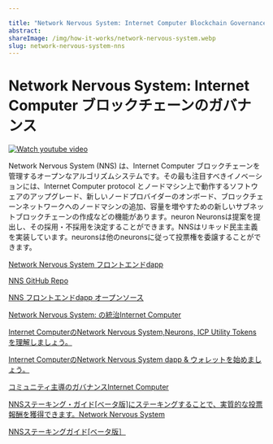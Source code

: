 ```yaml
---

title: "Network Nervous System: Internet Computer Blockchain Governance"
abstract: 
shareImage: /img/how-it-works/network-nervous-system.webp
slug: network-nervous-system-nns
---
```

# Network Nervous System: Internet Computer ブロックチェーンのガバナンス

[![Watch youtube video](https://i.ytimg.com/vi/hWnsluxmRqc/maxresdefault.jpg)](https://www.youtube.com/watch?v=hWnsluxmRqc)

Network Nervous System (NNS) は、Internet Computer ブロックチェーンを管理するオープンなアルゴリズムシステムです。その最も注目すべきイノベーションには、Internet Computer protocol とノードマシン上で動作するソフトウェアのアップグレード、新しいノードプロバイダーのオンボード、ブロックチェーンネットワークへのノードマシンの追加、容量を増やすための新しいサブネットブロックチェーンの作成などの機能があります。neuron Neuronsは提案を提出し、その採用・不採用を決定することができます。NNSはリキッド民主主義を実装しています。neuronsは他のneuronsに従って投票権を委譲することができます。

[Network Nervous System フロントエンドdapp](https://nns.ic0.app/)

[NNS GitHub Repo](https://github.com/dfinity/ic/tree/master/rs/nns)

[NNS フロントエンドdapp オープンソース](https://github.com/dfinity/nns-dapp)

[ Network Nervous System: の統治Internet Computer](https://medium.com/dfinity/the-network-nervous-system-governing-the-internet-computer-1d176605d66a)

[ Internet ComputerのNetwork Nervous System,Neurons, ICP Utility Tokens を理解しましょう。](https://medium.com/dfinity/understanding-the-internet-computers-network-nervous-system-neurons-and-icp-utility-tokens-730dab65cae8)

[ Internet ComputerのNetwork Nervous System dapp & ウォレットを始めましょう。](https://medium.com/dfinity/getting-started-on-the-internet-computers-network-nervous-system-app-wallet-61ecf111ea11)

[コミュニティ主導のガバナンスInternet Computer](https://medium.com/dfinity/the-community-led-governance-of-the-internet-computer-b863cd2975ba)

[NNSステーキング・ガイド\[ベータ版\]にステーキングすることで、実質的な投票報酬を獲得できます。Network Nervous System](https://medium.com/dfinity/earn-substantial-voting-rewards-by-staking-in-the-network-nervous-system-7eb5cf988182)

[NNSステーキングガイド\[ベータ版］](https://dfinity.github.io/ic-staking-documentation/)

<!---


# Network Nervous System: Internet Computer Blockchain Governance

[![Watch youtube video](https://i.ytimg.com/vi/hWnsluxmRqc/maxresdefault.jpg)](https://www.youtube.com/watch?v=hWnsluxmRqc)

The Network Nervous System (NNS) is the open algorithmic system governing the Internet Computer blockchain. Its most notable innovations include its ability to upgrade the Internet Computer protocol and software running on node machines, onboard new node providers, add node machines into the blockchain network, and create new subnet blockchains to increase capacity. Anyone can participate in the NNS by staking ICP tokens into one or more neurons. Neurons can submit proposals and decide to adopt or reject them. The NNS implements liquid democracy: neurons can follow other neurons a delegate voting power.


[Network Nervous System front-end dapp](https://nns.ic0.app/)

[NNS GitHub Repo](https://github.com/dfinity/ic/tree/master/rs/nns)

[NNS front-end dapp open source](https://github.com/dfinity/nns-dapp)

[The Network Nervous System: Governing the Internet Computer](https://medium.com/dfinity/the-network-nervous-system-governing-the-internet-computer-1d176605d66a)

[Understanding the Internet Computer’s Network Nervous System, Neurons, and ICP Utility Tokens](https://medium.com/dfinity/understanding-the-internet-computers-network-nervous-system-neurons-and-icp-utility-tokens-730dab65cae8)

[Getting Started on the Internet Computer’s Network Nervous System dapp & Wallet](https://medium.com/dfinity/getting-started-on-the-internet-computers-network-nervous-system-app-wallet-61ecf111ea11)

[Community Led Governance of the Internet Computer](https://medium.com/dfinity/the-community-led-governance-of-the-internet-computer-b863cd2975ba)

[Earn Substantial Voting Rewards by Staking in the Network Nervous System](https://medium.com/dfinity/earn-substantial-voting-rewards-by-staking-in-the-network-nervous-system-7eb5cf988182)

[NNS Staking Guide [Beta]](https://dfinity.github.io/ic-staking-documentation/)

-->
